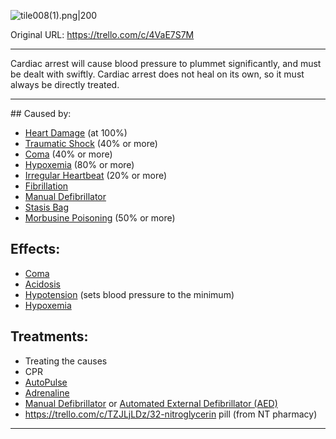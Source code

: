 ![tile008(1).png\|200](/Heart/Cardiac%20Arrest%20-%20Attachments/6718845db30472d958dd7a6f.png)

Original URL: https://trello.com/c/4VaE7S7M

---

Cardiac arrest will cause blood pressure to plummet significantly, and must be dealt with swiftly. Cardiac arrest does not heal on its own, so it must always be directly treated.

---

\## Caused by:

- [Heart Damage](Heart%20Damage.md) (at 100%)
- [Traumatic Shock](../Surgery/Traumatic%20Shock.md) (40% or more)
- [Coma](../Head_Brain/Coma.md) (40% or more)
- [Hypoxemia](../Blood/Hypoxemia.md) (80% or more)
- [Irregular Heartbeat](Irregular%20Heartbeat.md) (20% or more)
- [Fibrillation](Fibrillation.md)
- [Manual Defibrillator](../Items/Manual%20Defibrillator.md)
- [Stasis Bag](../Items/Stasis%20Bag.md)
- [Morbusine Poisoning](../Torso/Morbusine%20Poisoning.md) (50% or more)

## Effects:

- [Coma](../Head_Brain/Coma.md)
- [Acidosis](../Blood/Acidosis.md)
- [Hypotension](../Blood/Hypotension.md) (sets blood pressure to the minimum)
- [Hypoxemia](../Blood/Hypoxemia.md)

## Treatments:

- Treating the causes
- CPR
- [AutoPulse](../Items/AutoPulse.md)
- [Adrenaline](../Items/Adrenaline.md)
- [Manual Defibrillator](../Items/Manual%20Defibrillator.md) or [Automated External Defibrillator (AED)](../Items/Automated%20External%20Defibrillator%20(AED).md)
- https://trello.com/c/TZJLjLDz/32-nitroglycerin pill (from NT pharmacy)

---

